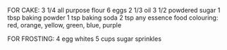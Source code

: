 FOR CAKE:
3 1/4   all purpose flour
6 eggs
2 1/3 oil
3 1/2 powdered sugar
1 tbsp baking powder
1 tsp baking soda 
2 tsp any essence 
food colouring: red, orange, yellow, green, blue, purple

FOR FROSTING:
4 egg whites
5 cups sugar
sprinkles
